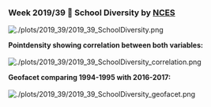 ### Week 2019/39 🏫️ School Diversity by [NCES](https://nces.ed.gov/ccd/pubschuniv.asp)

![./plots/2019_39/2019_39_SchoolDiversity.png](https://github.com/Z3tt/TidyTuesday/blob/master/plots/2019_39/2019_39_SchoolDiversity.png)

**Pointdensity showing correlation between both variables:**  
<br>
![./plots/2019_39/2019_39_SchoolDiversity_correlation.png](https://github.com/Z3tt/TidyTuesday/blob/master/plots/2019_39/2019_39_SchoolDiversity_correlation.png)

**Geofacet comparing 1994-1995 with 2016-2017:**  
<br>
![./plots/2019_39/2019_39_SchoolDiversity_geofacet.png](https://github.com/Z3tt/TidyTuesday/blob/master/plots/2019_39/2019_39_SchoolDiversity_geofacet.png)

